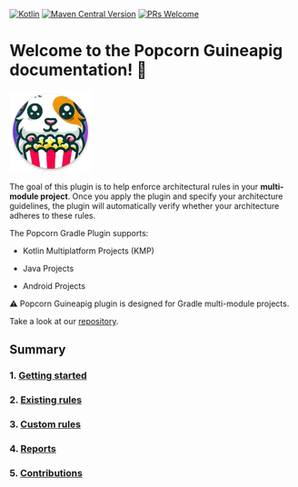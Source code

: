 [![Kotlin](https://img.shields.io/badge/kotlin-1.9.10-blue.svg?logo=kotlin)](http://kotlinlang.org)
[![Maven Central Version](https://img.shields.io/maven-central/v/io.github.codandotv/popcornguineapig)](https://central.sonatype.com/artifact/io.github.codandotv/popcornguineapig)
[![PRs Welcome](https://img.shields.io/badge/PRs-welcome-brightgreen.svg)](https://github.com/CodandoTV/popcorn-guineapig/issues)

# Welcome to the Popcorn Guineapig documentation! 👋

![Popcorn Guineapig Logo](./assets/img/popcorn_guineapig.png)

The goal of this plugin is to help enforce architectural rules in your **multi-module project**. Once you apply the plugin and specify your architecture guidelines, the plugin will automatically verify whether your architecture adheres to these rules.

The Popcorn Gradle Plugin supports:

- Kotlin Multiplatform Projects (KMP)

- Java Projects

- Android Projects

⚠️ Popcorn Guineapig plugin is designed for Gradle multi-module projects.

Take a look at our [repository](https://github.com/CodandoTV/popcorn-guineapig).

## Summary

### 1. [Getting started](./1-getting-started.md)

### 2. [Existing rules](./2-custom-rules.md)

### 3. [Custom rules](./3-custom-rules.md)

### 4. [Reports](./4-reports.md)

### 5. [Contributions](./5-contributions.md)
